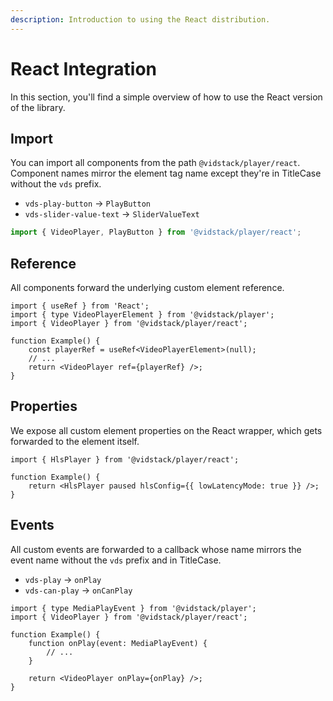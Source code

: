 ```yaml
---
description: Introduction to using the React distribution.
---
```


# React Integration

In this section, you'll find a simple overview of how to use the React version of the library.

## Import

You can import all components from the path `@vidstack/player/react`. Component names mirror
the element tag name except they're in TitleCase without the `vds` prefix.

- `vds-play-button` -> `PlayButton`
- `vds-slider-value-text` -> `SliderValueText`

```js
import { VideoPlayer, PlayButton } from '@vidstack/player/react';
```

## Reference

All components forward the underlying custom element reference.

```tsx
import { useRef } from 'React';
import { type VideoPlayerElement } from '@vidstack/player';
import { VideoPlayer } from '@vidstack/player/react';

function Example() {
	const playerRef = useRef<VideoPlayerElement>(null);
	// ...
	return <VideoPlayer ref={playerRef} />;
}
```

## Properties

We expose all custom element properties on the React wrapper, which gets forwarded to the
element itself.

```tsx
import { HlsPlayer } from '@vidstack/player/react';

function Example() {
	return <HlsPlayer paused hlsConfig={{ lowLatencyMode: true }} />;
}
```

## Events

All custom events are forwarded to a callback whose name mirrors the event name without the `vds` prefix
and in TitleCase.

- `vds-play` -> `onPlay`
- `vds-can-play` -> `onCanPlay`

```tsx
import { type MediaPlayEvent } from '@vidstack/player';
import { VideoPlayer } from '@vidstack/player/react';

function Example() {
	function onPlay(event: MediaPlayEvent) {
		// ...
	}

	return <VideoPlayer onPlay={onPlay} />;
}
```

